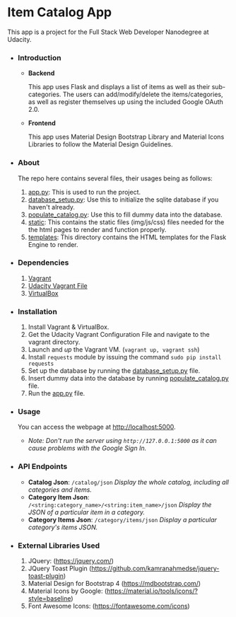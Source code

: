 # Item Catalog App

This app is a project for the Full Stack Web Developer Nanodegree at Udacity.

* ### Introduction

    *  **Backend**

       This app uses Flask and displays a list of items as well as their sub-categories. The users can add/modify/delete the items/categories, as well as register themselves up using the included Google OAuth 2.0.

    *  **Frontend**

       This app uses Material Design Bootstrap Library and Material Icons Libraries to follow the Material Design Guidelines.

* ### About

   The repo here contains several files, their usages being as follows:

    1. [app.py](app.py): This is used to run the project.
    2. [database_setup.py](database_setup.py): Use this to initialize the sqlite database if you haven't already.
    3. [populate_catalog.py](populate_catalog.py): Use this to fill dummy data into the database.
    4. [static](static): This contains the static files (img/js/css) files needed for the the html pages to render and function properly.
    5. [templates](templates): This directory contains the HTML templates for the Flask Engine to render.

* ### Dependencies

    1. [Vagrant](https://www.vagrantup.com/ "Vagrant")
    2. [Udacity Vagrant File](https://github.com/udacity/fullstack-nanodegree-vm "Udacity's Vagrant Configuration File")
    3. [VirtualBox](https://www.virtualbox.org/wiki/Downloads)

* ### Installation

    1. Install Vagrant & VirtualBox.
    2. Get the Udacity Vagrant Configuration File and navigate to the vagrant directory.
    3. Launch and _up_ the Vagrant VM. (`vagrant up, vagrant ssh`)
    4. Install `requests` module by issuing the command `sudo pip install requests`
    5. Set up the database by running the [database_setup.py](database_setup.py) file.
    6. Insert dummy data into the database by running [populate_catalog.py](populate_catalog.py) file.
    7. Run the [app.py](app.py) file.

* ### Usage

    You can access the webpage at [http://localhost:5000](http://localhost:5000 "Localhost at port 5000").
   - _Note: Don't run the server using `http://127.0.0.1:5000` as it can cause problems with the Google Sign In._

* ### API Endpoints
    * **Catalog Json**: `/catalog/json` _Display the whole catalog, including all categories and items._
    * **Category Item Json**: `/<string:category_name>/<string:item_name>/json` _Display the JSON of a particular item in a category._
    * **Category Items Json**: `/category/items/json` _Display a particular category's items JSON._ 

* ### External Libraries Used
    1. JQuery: (<https://jquery.com/>)
    2. JQuery Toast Plugin (<https://github.com/kamranahmedse/jquery-toast-plugin>)
    3. Material Design for Bootstrap 4 (<https://mdbootstrap.com/>)
    4. Material Icons by Google: (<https://material.io/tools/icons/?style=baseline>)
    5. Font Awesome Icons: (<https://fontawesome.com/icons>)